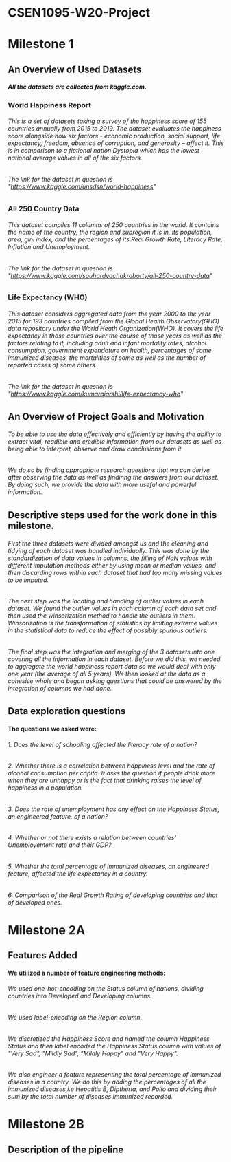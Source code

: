 # CSEN1095-W20-Project
# Milestone 1
## An Overview of Used Datasets
##### All the datasets are collected from kaggle.com.
### World Happiness Report
###### This is a set of datasets taking a survey of the happiness score of 155 countries annually from 2015 to 2019. The dataset evaluates the happiness score alongside how six factors - economic production, social support, life expectancy, freedom, absence of corruption, and generosity – affect it. This is in comparison to a fictional nation Dystopia which has the lowest national average values in all of the six factors.
###### The link for the dataset in question is "https://www.kaggle.com/unsdsn/world-happiness"
### All 250 Country Data
###### This dataset compiles 11 columns of 250 countries in the world. It contains the name of the country, the region and subregion it is in, its population, area, gini index, and the percentages of its Real Growth Rate, Literacy Rate, Inflation and Unemployment. 
###### The link for the dataset in question is "https://www.kaggle.com/souhardyachakraborty/all-250-country-data"
### Life Expectancy (WHO)
###### This dataset considers aggregated data from the year 2000 to the year 2015 for 193 countries compiled from the Global Health Observatory(GHO) data repository under the World Heath Organization(WHO). It covers the life expectancy in those countries over the course of those years as well as the factors relating to it, including adult and infant mortality rates, alcohol consumption, government expendature on health, percentages of some immunized diseases, the mortalities of some as well as the number of reported cases of some others. 
###### The link for the dataset in question is "https://www.kaggle.com/kumarajarshi/life-expectancy-who"
## An Overview of Project Goals and Motivation
###### To be able to use the data effectively and efficiently by having the ability to extract vital, readible and credible information from our datasets as well as being able to interpret, observe and draw conclusions from it.
###### We do so by finding appropriate research questions that we can derive after observing the data as well as findinng the answers from our dataset. By doing such, we provide the data with more useful and powerful information.
## Descriptive steps used for the work done in this milestone.
###### First the three datasets were divided amongst us and the cleaning and tidying of each dataset was handled individually. This was done by the standardization of data values in columns, the filling of NaN values with different imputation methods either by using mean or median values, and then discarding rows within each dataset that had too many missing values to be imputed. 
###### The next step was the locating and handling of outlier values in each dataset. We found the outlier values in each column of each data set and then used the winsorization method to handle the outliers in them. Winsorization is the transformation of statistics by limiting extreme values in the statistical data to reduce the effect of possibly spurious outliers.
###### The final step was the integration and merging of the 3 datasets into one covering all the information in each dataset. Before we did this, we needed to aggregate the world happiness report data so we would deal with only one year (the average of all 5 years). We then looked at the data as a cohesive whole and began asking questions that could be answered by the integration of columns we had done.
## Data exploration questions
#### The questions we asked were: 
###### 1. Does the level of schooling affected the literacy rate of a nation?
###### 2. Whether there is a correlation between happiness level and the rate of alcohol consumption per capita. It asks the question if people drink more when they are unhappy or is the fact that drinking raises the level of happiness in a population.
###### 3. Does the rate of unemployment has any effect on the Happiness Status, an engineered feature, of a nation?
###### 4. Whether or not there exists a relation between countries' Unemployement rate and their GDP?
###### 5. Whether the total percentage of immunized diseases, an engineered feature, affected the life expectancy in a country.
###### 6. Comparison of the Real Growth Rating of developing countries and that of developed ones.
# Milestone 2A
## Features Added
#### We utilized a number of feature engineering methods:
###### We used one-hot-encoding on the Status column of nations, dividing countries into Developed and Developing columns.
###### We used label-encoding on the Region column.
###### We discretized the Happiness Score and named the column Happiness Status and then label encoded the Happiness Status column with values of "Very Sad", "Mildly Sad", "Mildly Happy" and "Very Happy".
###### We also engineer a feature representing the total percentage of immunized diseases in a country. We do this by adding the percentages of all the immunized diseases,i.e Hepatitis B, Diptheria, and Polio and dividing their sum by the total number of diseases immunized recorded.
# Milestone 2B
## Description of the pipeline
